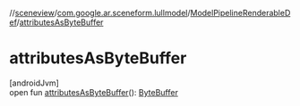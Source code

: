 //[sceneview](../../../index.md)/[com.google.ar.sceneform.lullmodel](../index.md)/[ModelPipelineRenderableDef](index.md)/[attributesAsByteBuffer](attributes-as-byte-buffer.md)

# attributesAsByteBuffer

[androidJvm]\
open fun [attributesAsByteBuffer](attributes-as-byte-buffer.md)(): [ByteBuffer](https://developer.android.com/reference/kotlin/java/nio/ByteBuffer.html)
